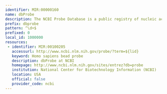```yaml
---
identifier: MIR:00000160
name: dbProbe
description: The NCBI Probe Database is a public registry of nucleic acid reagents designed for use in a wide variety of biomedical research applications, together with information on reagent distributors, probe effectiveness, and computed sequence similarities.
prefix: dbprobe
pattern: ^\d+$
prefixed: 0
local_id: 1000000
resources:
 - identifier: MIR:00100205
   accessurl: http://www.ncbi.nlm.nih.gov/probe/?term=${lid}
   keyword: Homo sapiens bead probe
   description: dbProbe at NCBI
   homepage: http://www.ncbi.nlm.nih.gov/sites/entrez?db=probe
   institution: National Center for Biotechnology Information (NCBI)
   location: USA
   official: false
   provider_code: ncbi
---
```

